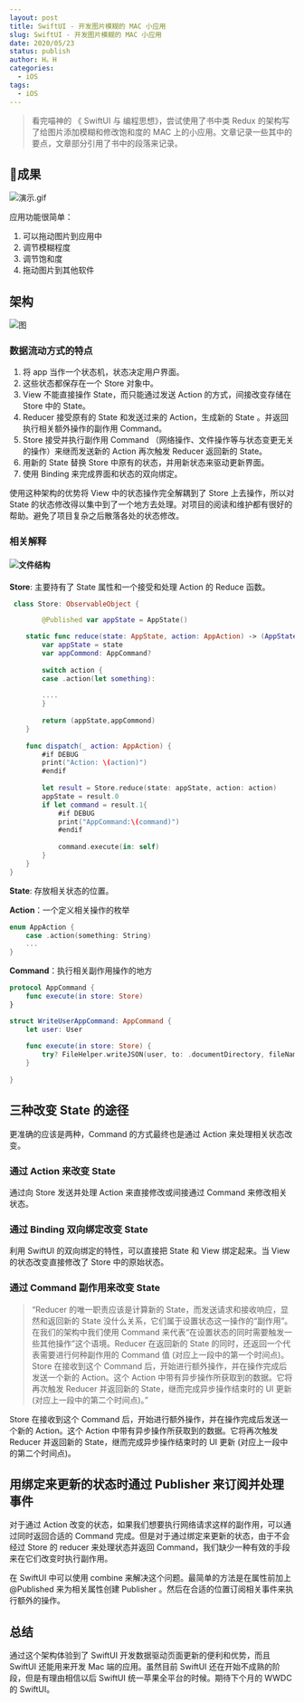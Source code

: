 ```yaml
---
layout: post
title: SwiftUI - 开发图片模糊的 MAC 小应用
slug: SwiftUI - 开发图片模糊的 MAC 小应用
date: 2020/05/23
status: publish
author: H。H
categories: 
  - iOS
tags:
  - iOS
---
```


> 看完喵神的 《 SwiftUI 与 编程思想》，尝试使用了书中类 Redux 的架构写了给图片添加模糊和修改饱和度的 MAC 上的小应用。文章记录一些其中的要点，文章部分引用了书中的段落来记录。

## 🌠成果

![演示.gif](https://cdn.jsdelivr.net/gh/linsyorozuya/Pics@master/uPic/2020-05-25%2000-30-47.2020-05-25%2000_34_42.gif)

应用功能很简单：

1. 可以拖动图片到应用中
2. 调节模糊程度
3. 调节饱和度
4. 拖动图片到其他软件

## 架构

![图](https://cdn.jsdelivr.net/gh/linsyorozuya/Pics@master/uPic/截屏2020-05-25%20下午2.21.32.png)

### 数据流动方式的特点

1. 将 app 当作一个状态机，状态决定用户界面。
2. 这些状态都保存在一个 Store 对象中。
3. View 不能直接操作 State，而只能通过发送 Action 的方式，间接改变存储在 Store 中的 State。
4. Reducer 接受原有的 State 和发送过来的 Action，生成新的 State 。并返回执行相关额外操作的副作用 Command。
5. Store 接受并执行副作用 Command （网络操作、文件操作等与状态变更无关的操作）来继而发送新的 Action 再次触发 Reducer 返回新的 State。
6. 用新的 State 替换 Store 中原有的状态，并用新状态来驱动更新界面。
7. 使用 Binding 来完成界面和状态的双向绑定。

使用这种架构的优势将 View 中的状态操作完全解耦到了 Store 上去操作，所以对 State 的状态修改得以集中到了一个地方去处理。对项目的阅读和维护都有很好的帮助。避免了项目复杂之后散落各处的状态修改。

### 相关解释

#### ![文件结构](https://cdn.jsdelivr.net/gh/linsyorozuya/Pics@master/uPic/截屏2020-05-25%20下午2.09.29.png)

**Store**: 主要持有了 State 属性和一个接受和处理 Action 的 Reduce 函数。

```swift
 class Store: ObservableObject {

 		@Published var appState = AppState()

    static func reduce(state: AppState, action: AppAction) -> (AppState, AppCommand?) {
        var appState = state
        var appCommond: AppCommand?
        
        switch action {
        case .action(let something):
 
        ....
        }
        
        return (appState,appCommond)
    }
    
    func dispatch(_ action: AppAction) {
        #if DEBUG
        print("Action: \(action)")
        #endif
        
        let result = Store.reduce(state: appState, action: action)
        appState = result.0
        if let command = result.1{
            #if DEBUG
            print("AppCommand:\(command)")
            #endif
            
            command.execute(in: self)
        }
    }
}
```

**State**: 存放相关状态的位置。

**Action**：一个定义相关操作的枚举

```swift
enum AppAction {
    case .action(something: String)
    ...
}
```

**Command**：执行相关副作用操作的地方

```swift
protocol AppCommand {
    func execute(in store: Store)
}

struct WriteUserAppCommand: AppCommand {
    let user: User
    
    func execute(in store: Store) {
        try? FileHelper.writeJSON(user, to: .documentDirectory, fileName: "user.json")
    }
    
}
```

## 三种改变 State 的途径

更准确的应该是两种，Command 的方式最终也是通过 Action 来处理相关状态改变。

### 通过 Action 来改变 State

通过向 Store 发送并处理 Action 来直接修改或间接通过 Command 来修改相关状态。

### 通过 Binding 双向绑定改变 State

利用 SwiftUI 的双向绑定的特性，可以直接把 State 和 View 绑定起来。当 View 的状态改变直接修改了 Store 中的原始状态。

### 通过 Command 副作用来改变 State

> “Reducer 的唯一职责应该是计算新的 State，而发送请求和接收响应，显然和返回新的 State 没什么关系，它们属于设置状态这一操作的“副作用”。在我们的架构中我们使用 Command 来代表“在设置状态的同时需要触发一些其他操作”这个语境。Reducer 在返回新的 State 的同时，还返回一个代表需要进行何种副作用的 Command 值 (对应上一段中的第一个时间点)。Store 在接收到这个 Command 后，开始进行额外操作，并在操作完成后发送一个新的 Action。这个 Action 中带有异步操作所获取到的数据。它将再次触发 Reducer 并返回新的 State，继而完成异步操作结束时的 UI 更新 (对应上一段中的第二个时间点)。”

Store 在接收到这个 Command 后，开始进行额外操作，并在操作完成后发送一个新的 Action。这个 Action 中带有异步操作所获取到的数据。它将再次触发 Reducer 并返回新的 State，继而完成异步操作结束时的 UI 更新 (对应上一段中的第二个时间点)。

## 用绑定来更新的状态时通过 Publisher 来订阅并处理事件

对于通过 Action 改变的状态，如果我们想要执行网络请求这样的副作用，可以通过同时返回合适的 Command 完成。但是对于通过绑定来更新的状态，由于不会经过 Store 的 reducer 来处理状态并返回 Command，我们缺少一种有效的手段来在它们改变时执行副作用。

在 SwiftUI 中可以使用 combine 来解决这个问题。最简单的方法是在属性前加上 @Published 来为相关属性创建 Publisher 。然后在合适的位置订阅相关事件来执行额外的操作。

## 总结

通过这个架构体验到了 SwiftUI 开发数据驱动页面更新的便利和优势，而且 SwiftUI 还能用来开发 Mac 端的应用。虽然目前 SwiftUI 还在开始不成熟的阶段，但是有理由相信以后 SwiftUI 统一苹果全平台的时候。期待下个月的 WWDC 的 SwiftUI。